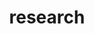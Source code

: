---
layout: page
title: research
nav: true
nav_order: 2
dropdown: true
children: 
    - title: publications
      permalink: /publications/
    - title: divider
    - title: presentations
      permalink: /presentations/
    - title: divider
    - title: projects
      permalink: /projects/

---